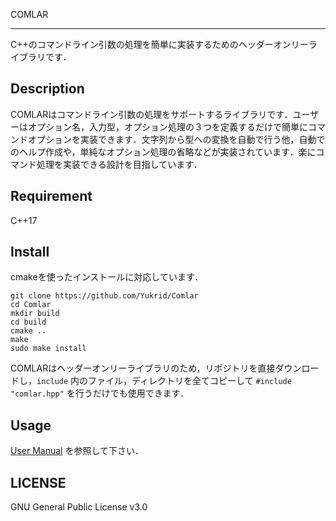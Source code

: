 COMLAR

---

C++のコマンドライン引数の処理を簡単に実装するためのヘッダーオンリーライブラリです．

## Description

COMLARはコマンドライン引数の処理をサポートするライブラリです．ユーザーはオプション名，入力型，オプション処理の３つを定義するだけで簡単にコマンドオプションを実装できます．文字列から型への変換を自動で行う他，自動でのヘルプ作成や，単純なオプション処理の省略などが実装されています．楽にコマンド処理を実装できる設計を目指しています．

## Requirement

C++17

## Install

cmakeを使ったインストールに対応しています．

```shell
git clone https://github.com/Yukrid/Comlar
cd Comlar
mkdir build
cd build
cmake ..
make
sudo make install
```

COMLARはヘッダーオンリーライブラリのため，リポジトリを直接ダウンロードし，`include` 内のファイル，ディレクトリを全てコピーして `#include "comlar.hpp"` を行うだけでも使用できます．

## Usage

[User Manual](/MANUAL_JP.md) を参照して下さい．

## LICENSE

GNU General Public License v3.0
